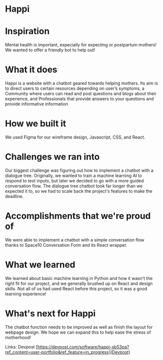 # Happi
# Inspiration
Mental health is important, especially for expecting or postpartum mothers! We wanted to offer a friendly bot to help out!

# What it does
Happi is a website with a chatbot geared towards helping mothers. Its aim is to direct users to certain resources depending on user’s symptoms, a Community where users can read and post questions and blogs about their experience, and Professionals that provide answers to your questions and provide informative information

# How we built it
We used Figma for our wireframe design, Javascript, CSS, and React.

# Challenges we ran into
Our biggest challenge was figuring out how to implement a chatbot with a dialogue tree. Originally, we wanted to train a machine learning AI to respond to text inputs, but later we decided to go with a more guided conversation flow. The dialogue tree chatbot took far longer than we expected it to, so we had to scale back the project's features to make the deadline.

# Accomplishments that we're proud of
We were able to implement a chatbot with a simple conversation flow thanks to Space10 Conversation Form and its React wrapper.

# What we learned
We learned about basic machine learning in Python and how it wasn't the right fit for our project, and we generally brushed up on React and design skills. Not all of us had used React before this project, so it was a good learning experience!

# What's next for Happi
The chatbot function needs to be improved as well as finish the layout for webpage design. We hope we can expand this to help ease the stress of motherhood!

Links: Devpost
[https://devpost.com/software/happi-sb53pa?ref_content=user-portfolio&ref_feature=in_progress](Devpost)
